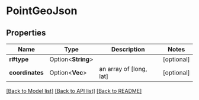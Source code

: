 # PointGeoJson

## Properties

Name | Type | Description | Notes
------------ | ------------- | ------------- | -------------
**r#type** | Option<**String**> |  | [optional]
**coordinates** | Option<**Vec<f64>**> | an array of [long, lat] | [optional]

[[Back to Model list]](../README.md#documentation-for-models) [[Back to API list]](../README.md#documentation-for-api-endpoints) [[Back to README]](../README.md)


